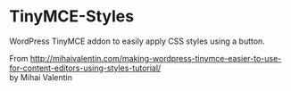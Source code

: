 # TinyMCE-Styles
WordPress TinyMCE addon to easily apply CSS styles using a button.

From http://mihaivalentin.com/making-wordpress-tinymce-easier-to-use-for-content-editors-using-styles-tutorial/
<br />by Mihai Valentin

